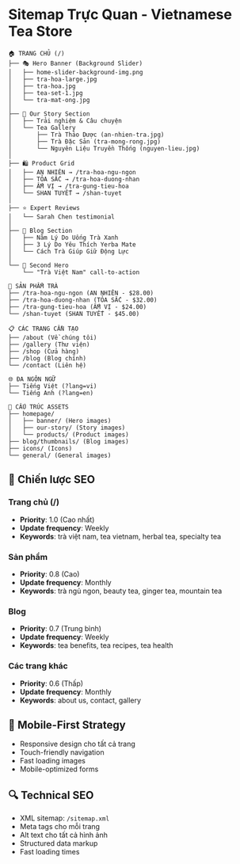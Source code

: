 # Sitemap Trực Quan - Vietnamese Tea Store

```
🏠 TRANG CHỦ (/)
├── 🎭 Hero Banner (Background Slider)
│   ├── home-slider-background-img.png
│   ├── tra-hoa-large.jpg
│   ├── tra-hoa.jpg
│   ├── tea-set-1.jpg
│   └── tra-mat-ong.jpg
│
├── 📖 Our Story Section
│   ├── Trải nghiệm & Câu chuyện
│   └── Tea Gallery
│       ├── Trà Thảo Dược (an-nhien-tra.jpg)
│       ├── Trà Đặc Sản (tra-mong-rong.jpg)
│       └── Nguyên Liệu Truyền Thống (nguyen-lieu.jpg)
│
├── 🛍️ Product Grid
│   ├── AN NHIÊN → /tra-hoa-ngu-ngon
│   ├── TỎA SẮC → /tra-hoa-duong-nhan
│   ├── ẤM VỊ → /tra-gung-tieu-hoa
│   └── SHAN TUYẾT → /shan-tuyet
│
├── ⭐ Expert Reviews
│   └── Sarah Chen testimonial
│
├── 📝 Blog Section
│   ├── Năm Lý Do Uống Trà Xanh
│   ├── 3 Lý Do Yêu Thích Yerba Mate
│   └── Cách Trà Giúp Giữ Động Lực
│
└── 🎯 Second Hero
    └── "Trà Việt Nam" call-to-action

🍵 SẢN PHẨM TRÀ
├── /tra-hoa-ngu-ngon (AN NHIÊN - $28.00)
├── /tra-hoa-duong-nhan (TỎA SẮC - $32.00)
├── /tra-gung-tieu-hoa (ẤM VỊ - $24.00)
└── /shan-tuyet (SHAN TUYẾT - $45.00)

📋 CÁC TRANG CẦN TẠO
├── /about (Về chúng tôi)
├── /gallery (Thư viện)
├── /shop (Cửa hàng)
├── /blog (Blog chính)
└── /contact (Liên hệ)

🌐 ĐA NGÔN NGỮ
├── Tiếng Việt (?lang=vi)
└── Tiếng Anh (?lang=en)

📁 CẤU TRÚC ASSETS
├── homepage/
│   ├── banner/ (Hero images)
│   ├── our-story/ (Story images)
│   └── products/ (Product images)
├── blog/thumbnails/ (Blog images)
├── icons/ (Icons)
└── general/ (General images)
```

## 🎯 Chiến lược SEO

### Trang chủ (/)
- **Priority**: 1.0 (Cao nhất)
- **Update frequency**: Weekly
- **Keywords**: trà việt nam, tea vietnam, herbal tea, specialty tea

### Sản phẩm
- **Priority**: 0.8 (Cao)
- **Update frequency**: Monthly
- **Keywords**: trà ngủ ngon, beauty tea, ginger tea, mountain tea

### Blog
- **Priority**: 0.7 (Trung bình)
- **Update frequency**: Weekly
- **Keywords**: tea benefits, tea recipes, tea health

### Các trang khác
- **Priority**: 0.6 (Thấp)
- **Update frequency**: Monthly
- **Keywords**: about us, contact, gallery

## 📱 Mobile-First Strategy
- Responsive design cho tất cả trang
- Touch-friendly navigation
- Fast loading images
- Mobile-optimized forms

## 🔍 Technical SEO
- XML sitemap: `/sitemap.xml`
- Meta tags cho mỗi trang
- Alt text cho tất cả hình ảnh
- Structured data markup
- Fast loading times


